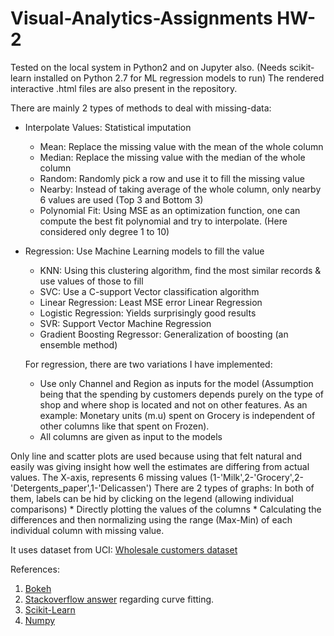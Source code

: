 # Visual-Analytics-Assignments HW-2

Tested on the local system in Python2 and on Jupyter also. (Needs scikit-learn installed on Python 2.7 for ML regression models to run)
The rendered interactive .html files are also present in the repository.

There are mainly 2 types of methods to deal with missing-data:
* Interpolate Values: Statistical imputation
    * Mean: Replace the missing value with the mean of the whole column
    * Median: Replace the missing value with the median of the whole column
    * Random: Randomly pick a row and use it to fill the missing value
    * Nearby: Instead of taking average of the whole column, only nearby 6 values are used (Top 3 and Bottom 3)
    * Polynomial Fit: Using MSE as an optimization function, one can compute the best fit polynomial and try to interpolate. (Here considered only degree 1 to 10)

* Regression: Use Machine Learning models to fill the value
    * KNN: Using this clustering algorithm, find the most similar records & use values of those to fill
    * SVC: Use a C-support Vector classification algorithm
    * Linear Regression: Least MSE error Linear Regression
    * Logistic Regression: Yields surprisingly good results
    * SVR: Support Vector Machine Regression
    * Gradient Boosting Regressor: Generalization of boosting (an ensemble method)
   
   For regression, there are two variations I have implemented:
    * Use only Channel and Region as inputs for the model (Assumption being that the spending by customers depends purely on the type of shop and where shop is located and not on other features. As an example: Monetary units (m.u) spent on Grocery is independent of other columns like that spent on Frozen).
    * All columns are given as input to the models

Only line and scatter plots are used because using that felt natural and easily was giving insight how well the estimates are differing from actual values. The X-axis, represents 6 missing values (1-'Milk',2-'Grocery',2-'Detergents_paper',1-'Delicassen')
There are 2 types of graphs: In both of them, labels can be hid by clicking on the legend (allowing individual comparisons)
    * Directly plotting the values of the columns
    * Calculating the differences and then normalizing using the range (Max-Min) of each individual column with missing value.

It uses dataset from UCI: <a href="http://archive.ics.uci.edu/ml/datasets/Wholesale+customers">Wholesale customers dataset</a>

References:
1) <a href="https://bokeh.pydata.org/en/latest/docs/user_guide.html">Bokeh</a> 
2) <a href="https://stackoverflow.com/questions/19165259/python-numpy-scipy-curve-fitting">Stackoverflow answer</a> regarding curve fitting.
3) <a href="http://scikit-learn.org/stable/">Scikit-Learn</a>
4) <a href="https://docs.scipy.org/doc/numpy-dev/user/quickstart.html">Numpy</a>
